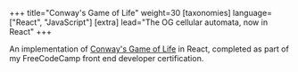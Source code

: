 +++
title="Conway's Game of Life"
weight=30
[taxonomies]
language=["React", "JavaScript"]
[extra]
lead="The OG cellular automata, now in React"
+++

An implementation of
[Conway's Game of Life](https://en.wikipedia.org/wiki/Conway%27s_Game_of_Life)
in React, completed as part of my FreeCodeCamp front end developer certification.
